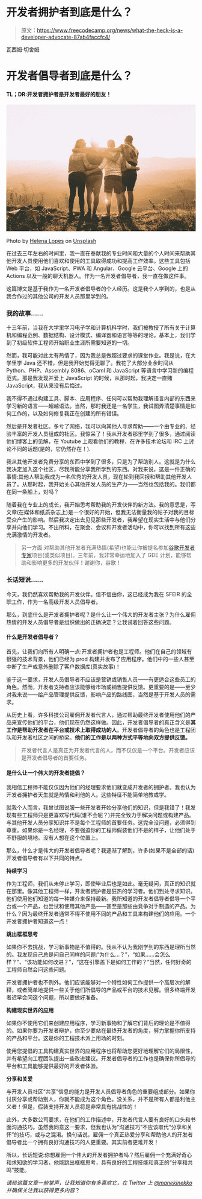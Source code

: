 # 开发者拥护者到底是什么？

> 原文：<https://www.freecodecamp.org/news/what-the-heck-is-a-developer-advocate-87ab4faccfc4/>

瓦西姆·切舍姆

# 开发者倡导者到底是什么？

#### TL；DR:开发者拥护者是开发者最好的朋友！

![CcgQKdRxoXrtpyNg93Iv1K3aBd77hmkALdhe](img/fdf3a20986f2a7d42f7077ce0814b47f.png)

Photo by [Helena Lopes](https://unsplash.com/photos/PGnqT0rXWLs?utm_source=unsplash&utm_medium=referral&utm_content=creditCopyText) on [Unsplash](https://unsplash.com/search/photos/friend?utm_source=unsplash&utm_medium=referral&utm_content=creditCopyText)

在过去三年左右的时间里，我一直在奉献我的专业时间和大量的个人时间来帮助其他开发人员使用他们喜欢和使用的工具取得成功和提高工作效率。这些工具包括 Web 平台，如 JavaScript、PWA 和 Angular、Google 云平台、Google 上的 Actions 以及一般的聊天机器人。作为一名开发者倡导者，我一直在做这件事。

这篇博文是基于我作为一名开发者倡导者的个人经历。这是我个人学到的，也是从我合作过的其他公司的开发人员那里学到的。

### **我的故事……**

十三年前，当我在大学里学习电子学和计算机科学时，我们被教授了所有关于计算机和编程范例、数据结构、设计模式、编译器和语言等等的理论。基本上，我们学到了初级软件工程师开始职业生涯所需要知道的一切。

然而，我可能对此太有热情了，因为我总是做超过要求的课堂作业。我是说，在大学里学 Java 还不错，但是我开始觉得无聊了。我花了大部分业余时间从 Python、PHP、Assembly 8086、oCaml 和 JavaScript 等语言中学习新的编程范式。那是我发现并爱上 JavaScript 的时候，从那时起，我决定一直赌 JavaScript，我从来没有后悔过。

我不得不通过构建工具、脚本、应用程序、任何可以帮助我理解语言内部的东西来学习新的语言——超越语法。当然，那时我还是一名学生，我试图弄清楚事情是如何工作的，以及如何修复我正在创建的所有错误。

然后是开发者社区。多亏了网络，我可以向其他人寻求帮助——一个由专业的、经验丰富的开发人员组成的社区。我惊呆了！我从开发者那里学到了很多，通过阅读他们博客上的见解，在 Youtube 上观看他们的教程，在许多技术论坛和 IRC 上讨论不同的话题(是的，它仍然存在！).

我从其他开发者免费分享的东西中学到了很多，只是为了帮助别人。这就是为什么我决定加入这个社区，尽我所能分享我所学到的东西。对我来说，这是一件正确的事情:其他人帮助我成为一名优秀的开发人员，现在轮到我回报和帮助其他开发人员了。从那时起，我开始关心其他开发人员的生产力——当然也包括我的。我们都在同一条船上，对吗？

随着我在专业上的成长，我开始思考帮助我的开发伙伴的新方法。我的意思是，写文章(在媒体和纸质杂志上)是一个很好的开始，但我无法衡量我的帖子对我的目标受众产生的影响。然后我决定出去见见那些开发者，我希望在现实生活中与他们分享并向他们学习。不出所料，在聚会、会议和开发者活动中，你可以找到所有这些充满激情的开发者。

> 另一方面:对帮助其他开发者充满热情(希望)也能让你被提名参加[谷歌开发者专家](https://developers.google.com/experts/people/wassim-chegham)项目(或类似项目)。三年前，我非常幸运地加入了 GDE 计划，能够帮助和影响更多的开发伙伴！谢谢你，谷歌！

### **长话短说……**

今天，我仍然喜欢帮助我的开发伙伴。信不信由你，这已经成为我在 SFEIR 的全职工作，作为一名高级开发人员倡导者。

那么，到底什么是开发者拥护者呢？是什么让一个伟大的开发者主张？为什么雇佣热情的开发人员倡导者是组织做出的正确决定？让我试着回答这些问题。

#### **什么是开发者倡导者？**

首先，让我们向所有人明确一点:开发者拥护者也是工程师。他们在自己的领域有很强的技术背景，他们已经为 prod 构建并发布了应用程序。他们中的一些人甚至中断了生产或意外删除了客户数据库(真实故事)！

鉴于这一要求，开发人员倡导者不应该是营销或销售人员——有更适合这些员工的角色。然而，开发者支持者应该能够给市场或销售提供反馈。更重要的是——至少对我来说——给产品管理提供反馈，影响产品的路线图，当然是基于开发人员的需求。

从历史上看，许多科技公司雇佣开发者代言人，通过帮助最终开发者使用他们的产品来宣传他们的平台，他们现在仍然这样做。因此，开发者倡导者的真正含义是**其工作是帮助开发者在平台或技术上取得成功的人**。开发者倡导者的角色也是工程团队和开发者社区之间的桥梁。**他们的工作是以两种方式平等地向双方提供反馈。**

> 开发者代言人是真正为开发者代言的人，而不仅仅是一个平台。开发者应该是开发者倡导者的首要任务。

#### **是什么让一个伟大的开发者提倡？**

我相信工程师不能仅仅因为他们的经理要求他们就变成开发者的拥护者。我也认为开发者拥护者天生就是热情和利他的人。这些特征不能简单地教或学。

就我个人而言，我曾试图说服一些开发者开始分享他们的知识，但是我错了！我发现有些工程师只是更喜欢写代码(谁不会呢？)并完全致力于解决问题或构建产品。与其他开发人员分享知识并不是每个工程师的首要任务。这完全没问题，必须得到尊重。如果你是一名经理，不要强迫你的工程师假装他们不是的样子，让他们处于不舒服的境地。没有人想在这个位置上。

那么，什么才是伟大的开发者倡导者呢？我逐渐了解到，许多(如果不是全部的话)开发者倡导者有以下共同的特点。

**持续学习**

作为工程师，我们从未停止学习，即使毕业后也是如此。毫无疑问，真正的知识就在那里。像其他工程师一样，开发者拥护者是狂热的学习者。他们到处寻求知识。他们使用他们知道的每一种媒介来保持最新。我所知道的开发者倡导者倡导一个平台或一个产品，也尝试和使用其他产品——甚至是那些由竞争对手制造的产品。为什么？因为最终开发者通常不得不使用不同的产品和工具来构建他们的应用。一个开发者拥护者知道这一点！

**跳出框框思考**

如果你不去挑战，学习新事物是不值得的。我从不认为我刚学到的东西是理所当然的。我发现自己总是问自己同样的问题:“为什么…？”，“如果……会怎么样？”、“该功能如何改进？”，“这在引擎盖下是如何工作的？”当然，任何好奇的工程师自然会问这些问题。

开发者拥护者也不例外。他们应该能够对一个特性如何工作提供一个高层次的解释，或者简单地提供一些关于他们所倡导的产品或平台的技术见解。很多终端开发者迟早会问这个问题，所以要做好准备。

**构建现实世界的应用**

如果你不使用它们来创建应用程序，学习新事物和了解它们背后的理论是不值得的。如果你要为开发者辩护，你至少要站在最终开发者的角度，努力掌握你所支持的产品和平台。这是你的工程技术派上用场的时刻。

使用您提倡的工具构建真实世界的应用程序也将帮助您更好地理解它们的局限性，并有希望向工程团队提出一些改进建议。开发者倡导者的工作也是确保你所倡导的平台和工具能够提供最好的开发者体验。

**分享和关爱**

与开发人员社区“共享”信息的能力是开发人员倡导者角色的重要组成部分。如果你讨厌分享或帮助别人，你就不能成为这个角色。没关系，并不是所有人都是利他主义者！但是，假装支持开发人员将是非常具有挑战性的！

此外，大多数公司要求，在他们的工作描述中，开发者代言人要有良好的口头和书面沟通技巧。虽然我同意这一要求，但我也认为“沟通技巧”不应该取代“分享和关怀”的技巧，或与之混淆。换句话说，雇佣一个真正热爱分享和帮助他人的开发者倡导者比一个拥有良好沟通技巧的人更重要。其实前者更难开发！

所以，长话短说:你想雇佣一个伟大的开发者拥护者吗？然后雇佣一个充满好奇心和求知欲的学习者，他能跳出框框思考，具有良好的工程技能和真正的“分享和共鸣”技能。

*请给这篇文章一些掌声，让我知道你有多喜欢它，在 Twitter 上 [@manekinekko](https://twitter.com/manekinekko) 并确保关注我以获得更多内容*？